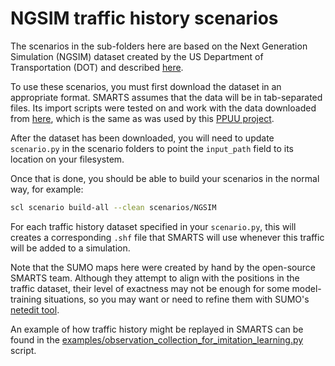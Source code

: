 # NGSIM traffic history scenarios

The scenarios in the sub-folders here are based on the Next Generation Simulation (NGSIM) 
dataset created by the US Department of Transportation (DOT) and described
[here](https://ops.fhwa.dot.gov/trafficanalysistools/ngsim.htm).

To use these scenarios, you must first download the dataset in an appropriate format.
SMARTS assumes that the data will be in tab-separated files.
Its import scripts were tested on and work with the data downloaded from [here](http://bit.ly/PPUU-data),
which is the same as was used by this [PPUU project](https://github.com/Atcold/pytorch-PPUU).

After the dataset has been downloaded, you will need to update `scenario.py`
in the scenario folders to point the `input_path` field to its location on your filesystem.

Once that is done, you should be able to build your scenarios in the normal way, for example:
```bash
scl scenario build-all --clean scenarios/NGSIM
```

For each traffic history dataset specified in your `scenario.py`, 
this will creates a corresponding `.shf` file that SMARTS will use
whenever this traffic will be added to a simulation.

Note that the SUMO maps here were created by hand by the open-source SMARTS team.
Although they attempt to align with the positions in the traffic dataset,
their level of exactness may not be enough for some model-training situations,
so you may want or need to refine them with SUMO's [netedit tool](https://sumo.dlr.de/docs/Netedit/index.html).

An example of how traffic history might be replayed in SMARTS can be found in the 
[examples/observation_collection_for_imitation_learning.py](../../examples/observation_collection_for_imitation_learning.py)
script.

